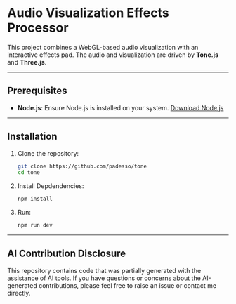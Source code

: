 # Audio Visualization Effects Processor

This project combines a WebGL-based audio visualization with an interactive effects pad. The audio and visualization are driven by **Tone.js** and **Three.js**.

---

## Prerequisites

- **Node.js**: Ensure Node.js is installed on your system. [Download Node.js](https://nodejs.org/)

---

## Installation

1. Clone the repository:
   ```bash
   git clone https://github.com/padesso/tone
   cd tone

2. Install Depdendencies:
   ```bash
   npm install
   
3. Run:
   ```bash
   npm run dev

---

## AI Contribution Disclosure

This repository contains code that was partially generated with the assistance of AI tools. If you have questions or concerns about the AI-generated contributions, please feel free to raise an issue or contact me directly.

